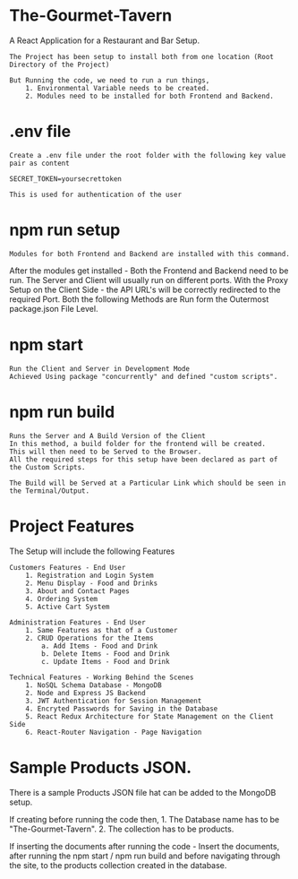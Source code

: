 # The-Gourmet-Tavern

A React Application for a Restaurant and Bar Setup.

    The Project has been setup to install both from one location (Root Directory of the Project)

    But Running the code, we need to run a run things, 
        1. Environmental Variable needs to be created. 
        2. Modules need to be installed for both Frontend and Backend.

#  .env file
    Create a .env file under the root folder with the following key value pair as content
    
    SECRET_TOKEN=yoursecrettoken

    This is used for authentication of the user

#   npm run setup

    Modules for both Frontend and Backend are installed with this command.
    

After the modules get installed - Both the Frontend and Backend need to be run.
The Server and Client will usually run on different ports. 
With the Proxy Setup on the Client Side - the API URL's will be correctly redirected to the required Port.
Both the following Methods are Run form the Outermost package.json File Level.
    
#   npm start
    Run the Client and Server in Development Mode
    Achieved Using package "concurrently" and defined "custom scripts".
    
#   npm run build
    Runs the Server and A Build Version of the Client
    In this method, a build folder for the frontend will be created.
    This will then need to be Served to the Browser. 
    All the required steps for this setup have been declared as part of the Custom Scripts.
    
    The Build will be Served at a Particular Link which should be seen in the Terminal/Output. 

#   Project Features
The Setup will include the following Features

    Customers Features - End User
        1. Registration and Login System
        2. Menu Display - Food and Drinks
        3. About and Contact Pages
        4. Ordering System
        5. Active Cart System

    Administration Features - End User
        1. Same Features as that of a Customer 
        2. CRUD Operations for the Items
            a. Add Items - Food and Drink
            b. Delete Items - Food and Drink
            c. Update Items - Food and Drink

    Technical Features - Working Behind the Scenes
        1. NoSQL Schema Database - MongoDB
        2. Node and Express JS Backend
        3. JWT Authentication for Session Management
        4. Encryted Passwords for Saving in the Database
        5. React Redux Architecture for State Management on the Client Side
        6. React-Router Navigation - Page Navigation 

# Sample Products JSON.
There is a sample Products JSON file hat can be added to the MongoDB setup. 

If creating before running the code then, 
    1. The Database name has to be "The-Gourmet-Tavern". 
    2. The collection has to be products.

If inserting the documents after running the code - 
    Insert the documents, after running the npm start / npm run build and before navigating through the site, to the products collection created in the database.
